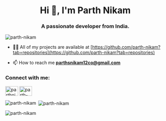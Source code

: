 <h1 align="center">Hi 👋, I'm Parth Nikam</h1>
<h3 align="center">A passionate developer from India.</h3>

<p align="left"> <img src="https://komarev.com/ghpvc/?username=parth-nikam&label=Profile%20views&color=0e75b6&style=flat" alt="parth-nikam" /> </p>

- 👨‍💻 All of my projects are available at [https://github.com/parth-nikam?tab=repositories](https://github.com/parth-nikam?tab=repositories)

- 📫 How to reach me **parthsnikam12co@gmail.com**

<h3 align="left">Connect with me:</h3>
<p align="left">
<a href="https://twitter.com/parthnikam2" target="blank"><img align="center" src="https://raw.githubusercontent.com/rahuldkjain/github-profile-readme-generator/master/src/images/icons/Social/twitter.svg" alt="parthnikam2" height="30" width="40" /></a>
<a href="https://linkedin.com/in/parth-nikam" target="blank"><img align="center" src="https://raw.githubusercontent.com/rahuldkjain/github-profile-readme-generator/master/src/images/icons/Social/linked-in-alt.svg" alt="parth-nikam" height="30" width="40" /></a>
</p>



<p><img align="left" src="https://github-readme-stats.vercel.app/api/top-langs?username=parth-nikam&show_icons=true&locale=en&hide_progress=true" alt="parth-nikam" /></p>

<p>&nbsp;<img align="center" src="https://github-readme-stats.vercel.app/api?username=parth-nikam&show_icons=true&locale=en" alt="parth-nikam" /></p>

<p><img align="center" src="https://github-readme-streak-stats.herokuapp.com/?user=parth-nikam&" alt="parth-nikam" /></p>

